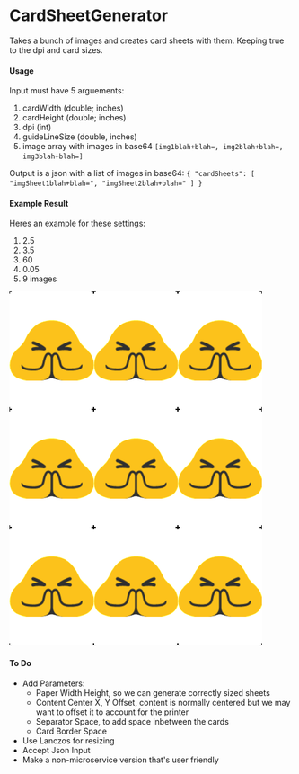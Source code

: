 # CardSheetGenerator
Takes a bunch of images and creates card sheets with them. Keeping true to the dpi and card sizes.

#### Usage
Input must have 5 arguements:

1. cardWidth (double; inches)
2. cardHeight (double; inches)
3. dpi (int)
4. guideLineSize (double, inches)
5. image array with images in base64 `[img1blah+blah=, img2blah+blah=, img3blah+blah=]`

Output is a json with a list of images in base64:
`
{
    "cardSheets": [
        "imgSheet1blah+blah=",
        "imgSheet2blah+blah="
    ]
}
`
#### Example Result
Heres an example for these settings:

1. 2.5
2. 3.5
3. 60
4. 0.05
5. 9 images

![Alt text](example.png?raw=true "example cardsheet")

#### To Do
 - Add Parameters:
    - Paper Width Height, so we can generate correctly sized sheets
    - Content Center X, Y Offset, content is normally centered but we may want to offset it to account for the printer
    - Separator Space, to add space inbetween the cards
    - Card Border Space
 - Use Lanczos for resizing 
 - Accept Json Input
 - Make a non-microservice version that's user friendly
